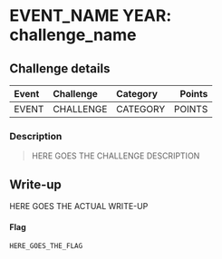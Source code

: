 # EVENT_NAME YEAR: challenge_name

## Challenge details
| Event | Challenge | Category | Points |
|:------|:----------|:---------|-------:|
| EVENT | CHALLENGE | CATEGORY | POINTS |

### Description
> HERE GOES THE CHALLENGE DESCRIPTION

## Write-up
HERE GOES THE ACTUAL WRITE-UP

#### Flag
`HERE_GOES_THE_FLAG`
